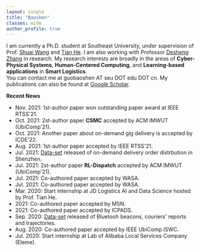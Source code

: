 ```yaml
---
layout: single
title: "Baoshen"
classes: wide
author_profile: true
---
```


I am currently a Ph.D. student at Southeast University, under supervision of Prof. [Shuai Wang](https://scholar.google.com/citations?user=gfDfZqAAAAAJ&hl=zh-CN) and [Tian He](https://www-users.cs.umn.edu/~tianhe/). I am also working with Professor [Desheng Zhang](https://www.cs.rutgers.edu/~dz220/) in research.
My research interests are broadly in the areas of **Cyber-Physical Systems**, **Human-Centered Computing**, and **Learning-based applications** in **Smart Logistics**.<br>You can contact me at guobaoshen AT seu DOT edu DOT cn.
My publications can also be found at [Google Scholar](https://scholar.google.com/citations?user=og2Z6YMAAAAJ&hl=zh-CN).

**Recent News**

* Nov. 2021: 1st-author paper won outstanding paper award at IEEE RTSS'21.
* Oct. 2021: 2st-author paper **CSMC** accepted by ACM IMWUT (UbiComp'21).
* Oct. 2021: Another paper about on-demand gig delivery is accepted by ICDE'22.
* Aug. 2021: 1st-author paper accepted by IEEE RTSS'21.
* Jul. 2021: [Data-set](https://tianchi.aliyun.com/dataset/dataDetail?dataId=106807) released of on-demand delivery order distrbution in Shenzhen.
* Jul. 2021: 2st-author paper **RL-Dispatch** accepted by ACM IMWUT (UbiComp'21).
* Jul. 2021: Co-authored paper accepted by WASA.
* Jul. 2021: Co-authored paper accepted by WASA.
* Mar. 2020: Start internship at JD Logistics AI and Data Science hosted by Prof. Tian He.
* 2021: Co-authored paper accepted by MSN.
* 2021: Co-authored paper accepted by ICPADS.
* Sep. 2020: [Data-set](https://tianchi.aliyun.com/dataset/dataDetail?dataId=76359) released of Bluetooh beacons, couriers' reports and trajectories.
* Aug. 2020: Co-authored paper accepted by IEEE UbiComp ISWC.
* Jul. 2020: Start internship at Lab of Alibaba Local Services Company (Eleme).
